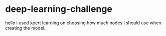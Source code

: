 # deep-learning-challenge
hello i used xpert learning on choosing how much nodes i should use when creating the model.